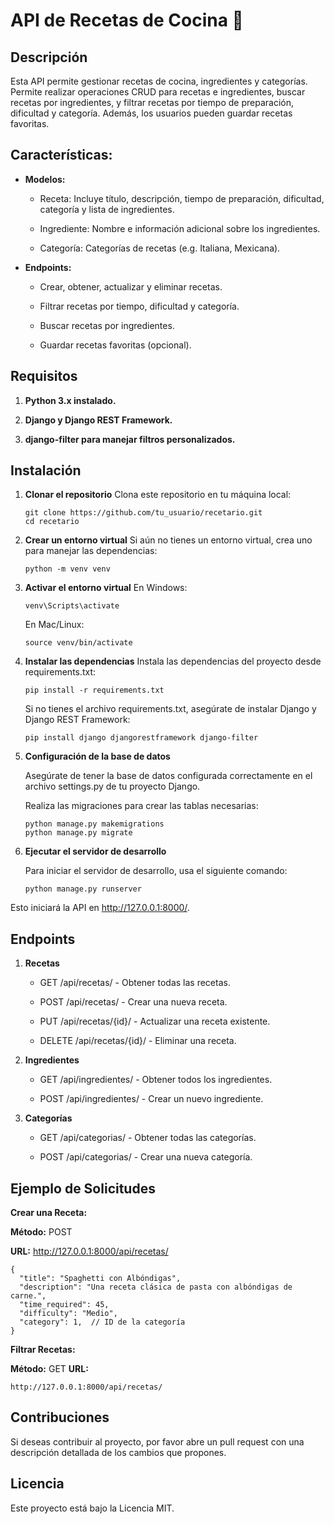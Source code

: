 # API de Recetas de Cocina 🍳

## Descripción

Esta API permite gestionar recetas de cocina, ingredientes y categorías. Permite realizar operaciones CRUD para recetas e ingredientes, buscar recetas por ingredientes, y filtrar recetas por tiempo de preparación, dificultad y categoría. Además, los usuarios pueden guardar recetas favoritas.

## Características:
- **Modelos:**

    - Receta: Incluye título, descripción, tiempo de preparación, dificultad, categoría y lista de ingredientes.

    - Ingrediente: Nombre e información adicional sobre los ingredientes.

    - Categoría: Categorías de recetas (e.g. Italiana, Mexicana).

- **Endpoints:**

    - Crear, obtener, actualizar y eliminar recetas.

    - Filtrar recetas por tiempo, dificultad y categoría.

    - Buscar recetas por ingredientes.

    - Guardar recetas favoritas (opcional).

## Requisitos
1. **Python 3.x instalado.**

2. **Django y Django REST Framework.**

3. **django-filter para manejar filtros personalizados.**

## Instalación
1. **Clonar el repositorio**
   Clona este repositorio en tu máquina local:

      ```
      git clone https://github.com/tu_usuario/recetario.git
      cd recetario
      ```
2. **Crear un entorno virtual**
   Si aún no tienes un entorno virtual, crea uno para manejar las dependencias:
      ```
      python -m venv venv
      ```

3. **Activar el entorno virtual**
    En Windows:
    
    ```
    venv\Scripts\activate
    ```


    En Mac/Linux:
    
    ```
    source venv/bin/activate
    ```


4. **Instalar las dependencias**
    Instala las dependencias del proyecto desde requirements.txt:
    
    ```
    pip install -r requirements.txt
    ```


    Si no tienes el archivo requirements.txt, asegúrate de instalar Django y Django REST Framework:
    
    ```
    pip install django djangorestframework django-filter
    ```


5. **Configuración de la base de datos**
   
    Asegúrate de tener la base de datos configurada correctamente en el archivo settings.py de tu proyecto Django.
    
    Realiza las migraciones para crear las tablas necesarias:
    
    ```
    python manage.py makemigrations
    python manage.py migrate
    ```

6. **Ejecutar el servidor de desarrollo**
   
    Para iniciar el servidor de desarrollo, usa el siguiente comando:
    
    ```
    python manage.py runserver
    ```

Esto iniciará la API en http://127.0.0.1:8000/.

## Endpoints
1. **Recetas**
   
    - GET /api/recetas/ - Obtener todas las recetas.
    
    - POST /api/recetas/ - Crear una nueva receta.
    
    - PUT /api/recetas/{id}/ - Actualizar una receta existente.
    
    - DELETE /api/recetas/{id}/ - Eliminar una receta.

2. **Ingredientes**
    - GET /api/ingredientes/ - Obtener todos los ingredientes.
    
    - POST /api/ingredientes/ - Crear un nuevo ingrediente.

3. **Categorías**
   
    - GET /api/categorias/ - Obtener todas las categorías.
    
    - POST /api/categorias/ - Crear una nueva categoría.

## Ejemplo de Solicitudes
**Crear una Receta:**

**Método:** POST

**URL:** http://127.0.0.1:8000/api/recetas/



```
{
  "title": "Spaghetti con Albóndigas",
  "description": "Una receta clásica de pasta con albóndigas de carne.",
  "time_required": 45,
  "difficulty": "Medio",
  "category": 1,  // ID de la categoría
}
```

**Filtrar Recetas:**

**Método:** GET
**URL:**
```
http://127.0.0.1:8000/api/recetas/
```



## Contribuciones
Si deseas contribuir al proyecto, por favor abre un pull request con una descripción detallada de los cambios que propones.

## Licencia
Este proyecto está bajo la Licencia MIT.

